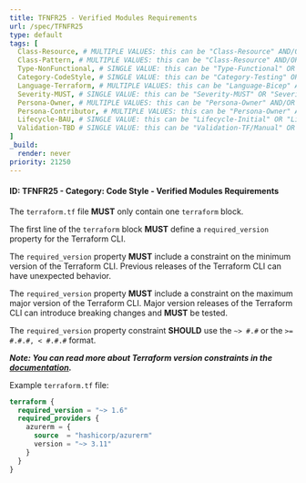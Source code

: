 ```yaml
---
title: TFNFR25 - Verified Modules Requirements
url: /spec/TFNFR25
type: default
tags: [
  Class-Resource, # MULTIPLE VALUES: this can be "Class-Resource" AND/OR "Class-Pattern" AND/OR "Class-Utility"
  Class-Pattern, # MULTIPLE VALUES: this can be "Class-Resource" AND/OR "Class-Pattern" AND/OR "Class-Utility"
  Type-NonFunctional, # SINGLE VALUE: this can be "Type-Functional" OR "Type-NonFunctional"
  Category-CodeStyle, # SINGLE VALUE: this can be "Category-Testing" OR "Category-Telemetry" OR "Category-Contribution/Support" OR "Category-Documentation" OR "Category-CodeStyle" OR "Category-Naming/Composition" OR "Category-Inputs/Outputs" OR "Category-Release/Publishing"
  Language-Terraform, # MULTIPLE VALUES: this can be "Language-Bicep" AND/OR "Language-Terraform"
  Severity-MUST, # SINGLE VALUE: this can be "Severity-MUST" OR "Severity-SHOULD" OR "Severity-MAY"
  Persona-Owner, # MULTIPLE VALUES: this can be "Persona-Owner" AND/OR "Persona-Contributor"
  Persona-Contributor, # MULTIPLE VALUES: this can be "Persona-Owner" AND/OR "Persona-Contributor"
  Lifecycle-BAU, # SINGLE VALUE: this can be "Lifecycle-Initial" OR "Lifecycle-BAU" OR "Lifecycle-EOL"
  Validation-TBD # SINGLE VALUE: this can be "Validation-TF/Manual" OR "Validation-TF/CI/Informational" OR "Validation-TF/CI/Enforced"
]
_build:
  render: never
priority: 21250
---
```


#### ID: TFNFR25 - Category: Code Style - Verified Modules Requirements

The `terraform.tf` file **MUST** only contain one `terraform` block.

The first line of the `terraform` block **MUST** define a `required_version` property for the Terraform CLI.

The `required_version` property **MUST** include a constraint on the minimum version of the Terraform CLI. Previous releases of the Terraform CLI can have unexpected behavior.

The `required_version` property **MUST** include a constraint on the maximum major version of the Terraform CLI. Major version releases of the Terraform CLI can introduce breaking changes and **MUST** be tested.

The `required_version` property constraint **SHOULD** use the `~> #.#` or the `>= #.#.#, < #.#.#` format.

***Note: You can read more about Terraform version constraints in the [documentation](https://developer.hashicorp.com/terraform/language/expressions/version-constraints).***

Example `terraform.tf` file:

```terraform
terraform {
  required_version = "~> 1.6"
  required_providers {
    azurerm = {
      source  = "hashicorp/azurerm"
      version = "~> 3.11"
    }
  }
}
```
